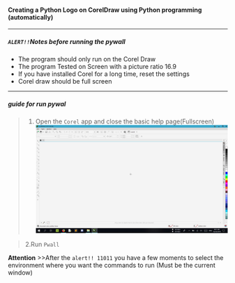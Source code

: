 #### Creating a Python Logo on CorelDraw using Python programming (automatically)
___________________________________________________________________________________________________________________________________________
##### `ALERT!!`Notes before running the pywall
  * The program should only run on the Corel Draw
  * The program Tested on Screen with a picture ratio 16.9
  * If you have installed Corel for a long time, reset the settings
  * Corel draw should be full screen
___________________________________________________________________________________________________________________________________________  
##### guide for run pywal
 
 >1. Open the `Corel` app and close the basic help page(Fullscreen)
 ![Philadelphia's Magic Gardens. This place was so cool!](/photos/open_corel.jpg)
 
 >2.Run `Pwall`
 
**Attention** >>After the `alert!! 11011` you have a few moments to select the environment where you want the commands to run (Must be the current window)



